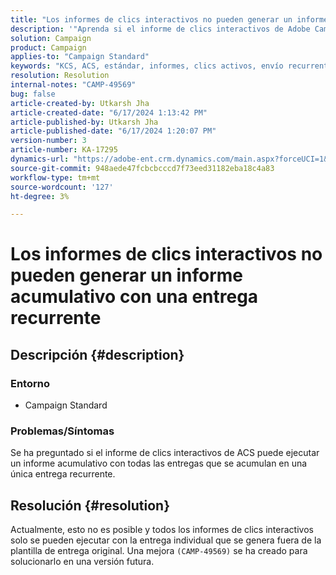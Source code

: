 ```yaml
---
title: "Los informes de clics interactivos no pueden generar un informe acumulativo con una entrega recurrente"
description: '"Aprenda si el informe de clics interactivos de Adobe Campaign Standard puede ejecutar un informe acumulativo con todas las entregas que se acumulan en una sola entrega recurrente".'
solution: Campaign
product: Campaign
applies-to: "Campaign Standard"
keywords: "KCS, ACS, estándar, informes, clics activos, envío recurrente"
resolution: Resolution
internal-notes: "CAMP-49569"
bug: false
article-created-by: Utkarsh Jha
article-created-date: "6/17/2024 1:13:42 PM"
article-published-by: Utkarsh Jha
article-published-date: "6/17/2024 1:20:07 PM"
version-number: 3
article-number: KA-17295
dynamics-url: "https://adobe-ent.crm.dynamics.com/main.aspx?forceUCI=1&pagetype=entityrecord&etn=knowledgearticle&id=a6d7b567-ab2c-ef11-840a-002248084fbb"
source-git-commit: 948aede47fcbcbcccd7f73eed31182eba18c4a83
workflow-type: tm+mt
source-wordcount: '127'
ht-degree: 3%

---
```


# Los informes de clics interactivos no pueden generar un informe acumulativo con una entrega recurrente

## Descripción {#description}


### <b>Entorno</b>

- Campaign Standard




### <b>Problemas/Síntomas</b>

Se ha preguntado si el informe de clics interactivos de ACS puede ejecutar un informe acumulativo con todas las entregas que se acumulan en una única entrega recurrente.


## Resolución {#resolution}


Actualmente, esto no es posible y todos los informes de clics interactivos solo se pueden ejecutar con la entrega individual que se genera fuera de la plantilla de entrega original. Una mejora `(CAMP-49569)` se ha creado para solucionarlo en una versión futura.
